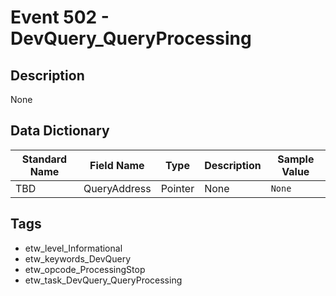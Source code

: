 # Event 502 - DevQuery_QueryProcessing

## Description
None

## Data Dictionary
|Standard Name|Field Name|Type|Description|Sample Value|
|---|---|---|---|---|
|TBD|QueryAddress|Pointer|None|`None`|

## Tags
* etw_level_Informational
* etw_keywords_DevQuery
* etw_opcode_ProcessingStop
* etw_task_DevQuery_QueryProcessing